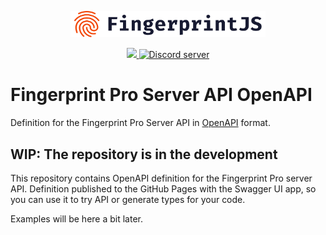 <p align="center">
  <a href="https://fingerprintjs.com">
    <img src="res/logo.svg" alt="FingerprintJS" width="312px" />
  </a>
</p>
<p align="center">
   <a href="https://opensource.org/licenses/MIT">
    <img src="https://img.shields.io/:license-mit-blue.svg?style=flat"/>
  </a>
  <a href="https://discord.gg/39EpE2neBg">
    <img src="https://img.shields.io/discord/852099967190433792?style=logo&label=Discord&logo=Discord&logoColor=white" alt="Discord server">
  </a>
</p>

# Fingerprint Pro Server API OpenAPI

Definition for the Fingerprint Pro Server API in [OpenAPI](https://swagger.io/docs/specification/about/) format.

## WIP: The repository is in the development

This repository contains OpenAPI definition for the Fingerprint Pro server API.
Definition published to the GitHub Pages with the Swagger UI app, so you can use it to try API or generate types for your code.

Examples will be here a bit later.

